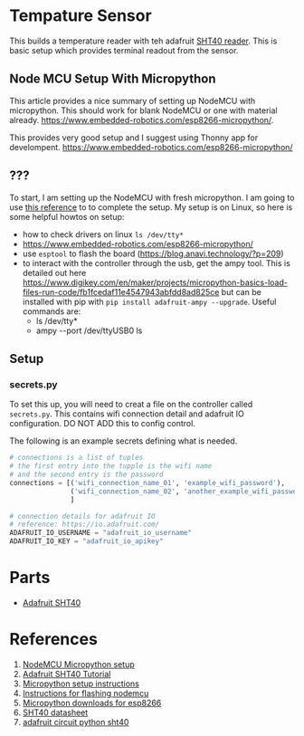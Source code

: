 # Tempature Sensor
This builds a temperature reader with teh adafruit [SHT40 reader](https://learn.adafruit.com/adafruit-sht40-temperature-humidity-sensor). This is basic setup which provides terminal readout from the sensor.  

## Node MCU Setup With Micropython
This article provides a nice summary of setting up NodeMCU with micropython.  This should work for blank NodeMCU or one with material already.  https://www.embedded-robotics.com/esp8266-micropython/.  

This provides very good setup and I suggest using Thonny app for develompent.  https://www.embedded-robotics.com/esp8266-micropython/

## ???

To start, I am setting up the NodeMCU with fresh micropython.  I am going to use 
[this reference](https://icircuit.net/nodemcu-getting-started-micropython/2406) to to complete the setup. My setup is on Linux, so here is some helpful howtos on setup:

- how to check drivers on linux `ls /dev/tty*`
- https://www.embedded-robotics.com/esp8266-micropython/
- use `esptool` to flash the board (https://blog.anavi.technology/?p=209)
- to interact with the controller through the usb, get the ampy tool. This is detailed out here https://www.digikey.com/en/maker/projects/micropython-basics-load-files-run-code/fb1fcedaf11e4547943abfdd8ad825ce but can be installed with pip with `pip install adafruit-ampy --upgrade`.  Useful commands are:
  - ls /dev/tty* 
  - ampy --port /dev/ttyUSB0 ls

## Setup
### secrets.py
To set this up, you will need to creat a file on the controller called `secrets.py`.  This contains wifi
connection detail and adafruit IO configuration.  DO NOT ADD this to config control.  

The following is an example secrets defining what is needed.  

```python
# connections is a list of tuples
# the first entry into the tupple is the wifi name
# and the second entry is the password
connections = [('wifi_connection_name_01', 'example_wifi_password'),
               ('wifi_connection_name_02', 'another_example_wifi_password'),
               ]

# connection details for adafruit IO
# reference: https://io.adafruit.com/     
ADAFRUIT_IO_USERNAME = "adafruit_io_username"
ADAFRUIT_IO_KEY = "adafruit_io_apikey"
```

# Parts
* [Adafruit SHT40](https://learn.adafruit.com/adafruit-sht40-temperature-humidity-sensor)

# References
1. [NodeMCU Micropython setup](https://icircuit.net/nodemcu-getting-started-micropython/2406)
2. [Adafruit SHT40 Tutorial](https://learn.adafruit.com/adafruit-sht40-temperature-humidity-sensor)
3. [Micropython setup instructions](https://docs.micropython.org/en/latest/develop/gettingstarted.html)
4. [Instructions for flashing nodemcu](https://www.embedded-robotics.com/esp8266-micropython/)
5. [Micropython downloads for esp8266](https://micropython.org/download/esp8266/)
6. [SHT40 datasheet](https://cdn-learn.adafruit.com/assets/assets/000/099/223/original/Sensirion_Humidity_Sensors_SHT4x_Datasheet.pdf?1612388531)
7. [adafruit circuit python sht40](https://github.com/adafruit/Adafruit_CircuitPython_SHT4x)